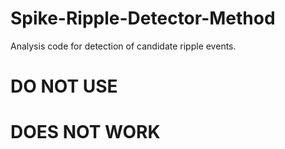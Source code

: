 # Spike-Ripple-Detector-Method

Analysis code for detection of candidate ripple events.

# DO NOT USE #
# DOES NOT WORK #
